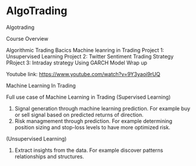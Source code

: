 # AlgoTrading
Algotrading

Course Overview

Algorithmic Trading Bacics
Machine leanring in Trading
Project 1: Unsupervised Learning
Project 2: Twitter Sentiment Trading Strategy
PRoject 3: Intraday strategy Using GARCH Model
Wrap up


Youtube link: https://www.youtube.com/watch?v=9Y3yaoi9rUQ


Machine Learning In Trading 

Full use case of Machine Learning in Trading
(Supervised Learning)

1) Signal generation through machine learning prediction. For example buy or sell signal based on predicted returns of direction.
2) Risk managmement through prediction. For example determining position sizing and stop-loss levels to have more optimized risk. 

(Unsupervised Learning)
1) Extract insights from the data. For example discover patterns relationships and structures. 

